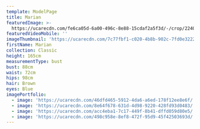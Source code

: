 ```yaml
---
template: ModelPage
title: Marian
featuredImage: >-
  https://ucarecdn.com/fe6ca05d-6a00-496c-8e88-15cdaf2a5f3d/-/crop/2240x1289/0,387/-/preview/
featuredVideoMobile: ''
imageThumbnail: 'https://ucarecdn.com/7c77fbf1-c020-4b8b-902c-7fd0e3222242/'
firstName: Marian
collection: Classic
height: 165cm
measurementType: bust
bust: 88cm
waist: 72cm
hips: 98cm
hair: Brown
eyes: Blue
imagePortfolio:
  - image: 'https://ucarecdn.com/46dfd465-5912-4da6-a6ed-178f12ee8e6f/'
  - image: 'https://ucarecdn.com/8e64f678-631d-4d98-9220-428fd93d0483/'
  - image: 'https://ucarecdn.com/acc4eba1-7c17-449f-8b41-dffd059d80e5/'
  - image: 'https://ucarecdn.com/498c958e-8ef8-472f-95d9-45f42503693d/'
---
```


